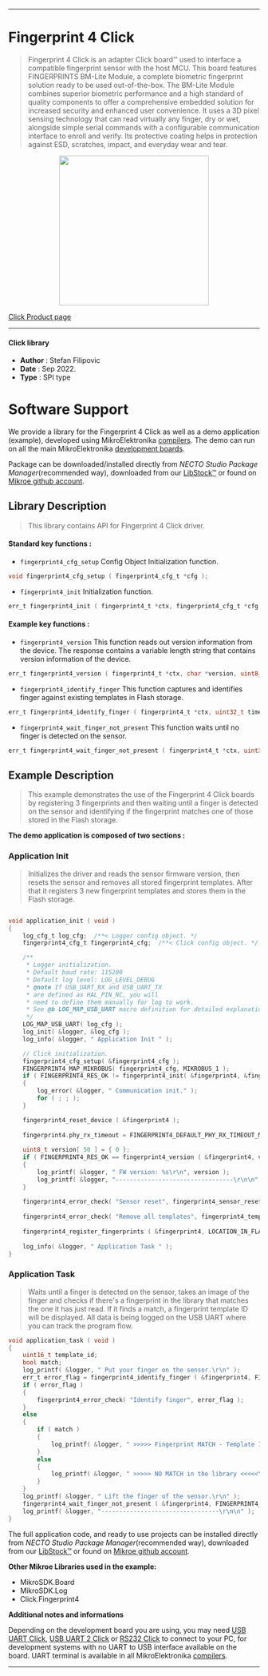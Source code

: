 
---
# Fingerprint 4 Click

> Fingerprint 4 Click is an adapter Click board™ used to interface a compatible fingerprint sensor with the host MCU. This board features FINGERPRINTS BM-Lite Module, a complete biometric fingerprint solution ready to be used out-of-the-box. The BM-Lite Module combines superior biometric performance and a high standard of quality components to offer a comprehensive embedded solution for increased security and enhanced user convenience. It uses a 3D pixel sensing technology that can read virtually any finger, dry or wet, alongside simple serial commands with a configurable communication interface to enroll and verify. Its protective coating helps in protection against ESD, scratches, impact, and everyday wear and tear.

<p align="center">
  <img src="https://download.mikroe.com/images/click_for_ide/fingerprint4_click.png" height=300px>
</p>

[Click Product page](https://www.mikroe.com/fingerprint-4-click)

---


#### Click library

- **Author**        : Stefan Filipovic
- **Date**          : Sep 2022.
- **Type**          : SPI type


# Software Support

We provide a library for the Fingerprint 4 Click
as well as a demo application (example), developed using MikroElektronika
[compilers](https://www.mikroe.com/necto-studio).
The demo can run on all the main MikroElektronika [development boards](https://www.mikroe.com/development-boards).

Package can be downloaded/installed directly from *NECTO Studio Package Manager*(recommended way), downloaded from our [LibStock&trade;](https://libstock.mikroe.com) or found on [Mikroe github account](https://github.com/MikroElektronika/mikrosdk_click_v2/tree/master/clicks).

## Library Description

> This library contains API for Fingerprint 4 Click driver.

#### Standard key functions :

- `fingerprint4_cfg_setup` Config Object Initialization function.
```c
void fingerprint4_cfg_setup ( fingerprint4_cfg_t *cfg );
```

- `fingerprint4_init` Initialization function.
```c
err_t fingerprint4_init ( fingerprint4_t *ctx, fingerprint4_cfg_t *cfg );
```

#### Example key functions :

- `fingerprint4_version` This function reads out version information from the device. The response contains a variable length string that contains version information of the device.
```c
err_t fingerprint4_version ( fingerprint4_t *ctx, char *version, uint8_t len );
```

- `fingerprint4_identify_finger` This function captures and identifies finger against existing templates in Flash storage. 
```c
err_t fingerprint4_identify_finger ( fingerprint4_t *ctx, uint32_t timeout, uint16_t *template_id, bool *match );
```

- `fingerprint4_wait_finger_not_present` This function waits until no finger is detected on the sensor.
```c
err_t fingerprint4_wait_finger_not_present ( fingerprint4_t *ctx, uint32_t timeout );
```

## Example Description

> This example demonstrates the use of the Fingerprint 4 Click boards by registering 3 fingerprints and
then waiting until a finger is detected on the sensor and identifying if the fingerprint matches one of
those stored in the Flash storage.

**The demo application is composed of two sections :**

### Application Init

> Initializes the driver and reads the sensor firmware version, then resets the sensor and removes all
stored fingerprint templates. After that it registers 3 new fingerprint templates and stores them in the Flash storage.

```c

void application_init ( void )
{
    log_cfg_t log_cfg;  /**< Logger config object. */
    fingerprint4_cfg_t fingerprint4_cfg;  /**< Click config object. */

    /** 
     * Logger initialization.
     * Default baud rate: 115200
     * Default log level: LOG_LEVEL_DEBUG
     * @note If USB_UART_RX and USB_UART_TX 
     * are defined as HAL_PIN_NC, you will 
     * need to define them manually for log to work. 
     * See @b LOG_MAP_USB_UART macro definition for detailed explanation.
     */
    LOG_MAP_USB_UART( log_cfg );
    log_init( &logger, &log_cfg );
    log_info( &logger, " Application Init " );

    // Click initialization.
    fingerprint4_cfg_setup( &fingerprint4_cfg );
    FINGERPRINT4_MAP_MIKROBUS( fingerprint4_cfg, MIKROBUS_1 );
    if ( FINGERPRINT4_RES_OK != fingerprint4_init( &fingerprint4, &fingerprint4_cfg ) )
    {
        log_error( &logger, " Communication init." );
        for ( ; ; );
    }

    fingerprint4_reset_device ( &fingerprint4 );
    
    fingerprint4.phy_rx_timeout = FINGERPRINT4_DEFAULT_PHY_RX_TIMEOUT_MS;
    
    uint8_t version[ 50 ] = { 0 };
    if ( FINGERPRINT4_RES_OK == fingerprint4_version ( &fingerprint4, version, 50 ) )
    {
        log_printf( &logger, " FW version: %s\r\n", version );
        log_printf( &logger, "---------------------------------\r\n\n" );
    }
    
    fingerprint4_error_check( "Sensor reset", fingerprint4_sensor_reset ( &fingerprint4 ) );
    
    fingerprint4_error_check( "Remove all templates", fingerprint4_template_remove_all ( &fingerprint4 ) );
    
    fingerprint4_register_fingerprints ( &fingerprint4, LOCATION_IN_FLASH, NUMBER_OF_FINGERPRINTS );
    
    log_info( &logger, " Application Task " );
}

```

### Application Task

> Waits until a finger is detected on the sensor, takes an image of the finger and checks if there's
a fingerprint in the library that matches the one it has just read. If it finds a match, a fingerprint template
ID will be displayed. All data is being logged on the USB UART where you can track the program flow.

```c
void application_task ( void )
{
    uint16_t template_id;
    bool match;
    log_printf( &logger, " Put your finger on the sensor.\r\n" );
    err_t error_flag = fingerprint4_identify_finger ( &fingerprint4, FINGERPRINT4_INFINITE_TIMEOUT, &template_id, &match );
    if ( error_flag )
    {
        fingerprint4_error_check( "Identify finger", error_flag );
    }
    else
    {
        if ( match )
        {
            log_printf( &logger, " >>>>> Fingerprint MATCH - Template ID: %u <<<<<\r\n", template_id );
        }
        else
        {
            log_printf( &logger, " >>>>> NO MATCH in the library <<<<<\r\n" );
        }
    }
    log_printf( &logger, " Lift the finger of the sensor.\r\n" );
    fingerprint4_wait_finger_not_present ( &fingerprint4, FINGERPRINT4_INFINITE_TIMEOUT );
    log_printf( &logger, "---------------------------------\r\n\n" );
}
```

The full application code, and ready to use projects can be installed directly from *NECTO Studio Package Manager*(recommended way), downloaded from our [LibStock&trade;](https://libstock.mikroe.com) or found on [Mikroe github account](https://github.com/MikroElektronika/mikrosdk_click_v2/tree/master/clicks).

**Other Mikroe Libraries used in the example:**

- MikroSDK.Board
- MikroSDK.Log
- Click.Fingerprint4

**Additional notes and informations**

Depending on the development board you are using, you may need
[USB UART Click](https://www.mikroe.com/usb-uart-click),
[USB UART 2 Click](https://www.mikroe.com/usb-uart-2-click) or
[RS232 Click](https://www.mikroe.com/rs232-click) to connect to your PC, for
development systems with no UART to USB interface available on the board. UART
terminal is available in all MikroElektronika
[compilers](https://shop.mikroe.com/compilers).

---
